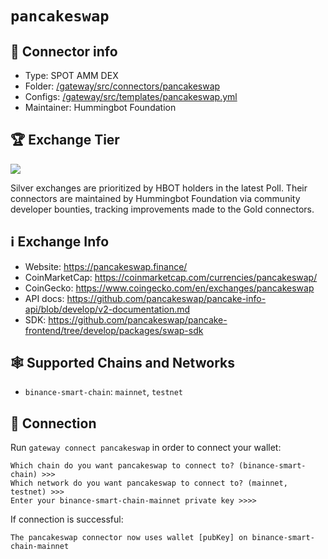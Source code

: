 # `pancakeswap`

## 📁 Connector info

* Type: SPOT AMM DEX
* Folder: [/gateway/src/connectors/pancakeswap](https://github.com/hummingbot/gateway/tree/main/src/connectors/pancakeswap)
* Configs: [/gateway/src/templates/pancakeswap.yml](https://github.com/hummingbot/gateway/tree/main/src/templates/pancakeswap.yml)
* Maintainer: Hummingbot Foundation

## 🏆 Exchange Tier

![](https://img.shields.io/static/v1?label=Hummingbot&message=SILVER&color=white)

Silver exchanges are prioritized by HBOT holders in the latest Poll. Their connectors are maintained by Hummingbot Foundation via community developer bounties, tracking improvements made to the Gold connectors.

## ℹ️ Exchange Info

* Website: https://pancakeswap.finance/
* CoinMarketCap: https://coinmarketcap.com/currencies/pancakeswap/
* CoinGecko: https://www.coingecko.com/en/exchanges/pancakeswap
* API docs: https://github.com/pancakeswap/pancake-info-api/blob/develop/v2-documentation.md
* SDK: https://github.com/pancakeswap/pancake-frontend/tree/develop/packages/swap-sdk

## 🕸️ Supported Chains and Networks

* `binance-smart-chain`: `mainnet`, `testnet`

## 🔑 Connection

Run `gateway connect pancakeswap` in order to connect your wallet:

```
Which chain do you want pancakeswap to connect to? (binance-smart-chain) >>>
Which network do you want pancakeswap to connect to? (mainnet, testnet) >>>
Enter your binance-smart-chain-mainnet private key >>>>
```

If connection is successful:
```
The pancakeswap connector now uses wallet [pubKey] on binance-smart-chain-mainnet
```
